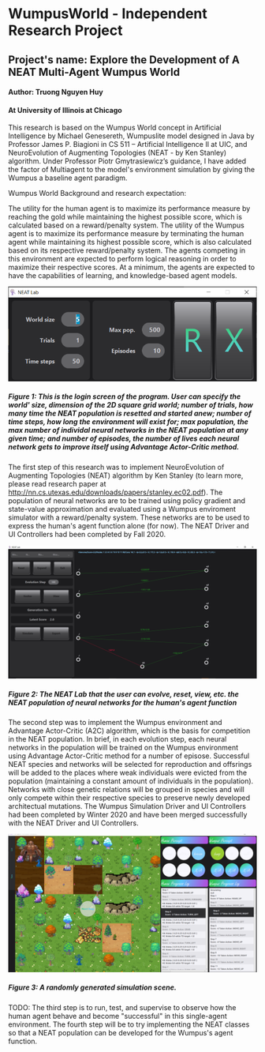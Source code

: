# WumpusWorld - Independent Research Project
## Project's name: Explore the Development of A NEAT Multi-Agent Wumpus World
#### Author: Truong Nguyen Huy
#### At University of Illinois at Chicago


This research is based on the Wumpus World concept in Artificial Intelligence by Michael Genesereth, Wumpuslite model designed in Java by Professor James P. Biagioni in CS 511 – Artificial Intelligence II at UIC, and NeuroEvolution of Augmenting Topologies (NEAT - by Ken Stanley) algorithm. Under Professor Piotr Gmytrasiewicz’s guidance, I have added the factor of Multiagent to the model's environment simulation by giving the Wumpus a baseline agent paradigm.

Wumpus World Background and research expectation:

The utility for the human agent is to maximize its performance measure by reaching the gold while maintaining the highest possible score, which is calculated based on a reward/penalty system. The utility of the Wumpus agent is to maximize its performance measure by terminating the human agent while maintaining its highest possible score, which is also calculated based on its respective reward/penalty system. The agents competing in this environment are expected to perform logical reasoning in order to maximize their respective scores. At a minimum, the agents are expected to have the capabilities of learning, and knowledge-based agent models.


![Login screen](src/main/resources/images/loginUI.PNG)

##### Figure 1: This is the login screen of the program. User can specify the world' size, dimension of the 2D square grid world; number of trials, how many time the NEAT population is resetted and started anew; number of time steps, how long the environment will exist for; max population, the max number of individal neural networks in the NEAT population at any given time; and number of episodes, the number of lives each neural network gets to improve itself using Advantage Actor-Critic method. 


The first step of this research was to implement NeuroEvolution of Augmenting Topologies (NEAT) algorithm by Ken Stanley (to learn more, please read research paper at http://nn.cs.utexas.edu/downloads/papers/stanley.ec02.pdf). The population of neural networks are to be trained using policy gradient and state-value approximation and evaluated using a Wumpus enviroment simulator with a reward/penalty system. These networks are to be used to express the human's agent function alone (for now). The NEAT Driver and UI Controllers had been completed by Fall 2020.

![NEAT Lab scene](src/main/resources/images/labUI.PNG)

##### Figure 2: The NEAT Lab that the user can evolve, reset, view, etc. the NEAT population of neural networks for the human's agent function


The second step was to implement the Wumpus environment and Advantage Actor-Critic (A2C) algorithm, which is the basis for competition in the NEAT population. In brief, in each evolution step, each neural networks in the population will be trained on the Wumpus environment using Advantage Actor-Critic method for a number of episose. Successful NEAT species and networks will be selected for reproduction and offsrings will be added to the places where weak individuals were evicted from the population (maintaining a constant amount of individuals in the population). Networks with close genetic relations will be grouped in species and will only compete within their respective species to preserve newly developed architectual mutations. The Wumpus Simulation Driver and UI Controllers had been completed by Winter 2020 and have been merged successfully with the NEAT Driver and UI Controllers.

![Simulation scene](src/main/resources/images/simUI.PNG)

##### Figure 3: A randomly generated simulation scene.


TODO: The third step is to run, test, and supervise to observe how the human agent behave and become "successful" in this single-agent environment. The fourth step will be to try implementing the NEAT classes so that a NEAT population can be developed for the Wumpus's agent function.
